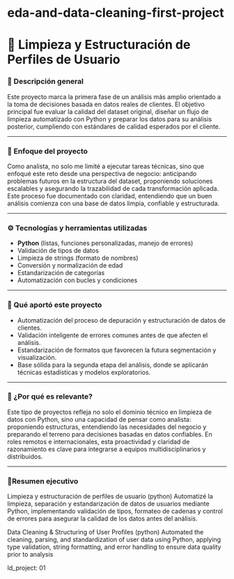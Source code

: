 # eda-and-data-cleaning-first-project
# 🧹 Limpieza y Estructuración de Perfiles de Usuario

### 📌 Descripción general

Este proyecto marca la primera fase de un análisis más amplio orientado a la toma de decisiones basada en datos reales de clientes. El objetivo principal fue evaluar la calidad del dataset original, diseñar un flujo de limpieza automatizado con Python y preparar los datos para su análisis posterior, cumpliendo con estándares de calidad esperados por el cliente.

---

### 🎯 Enfoque del proyecto

Como analista, no solo me limité a ejecutar tareas técnicas, sino que enfoqué este reto desde una perspectiva de negocio: anticipando problemas futuros en la estructura del dataset, proponiendo soluciones escalables y asegurando la trazabilidad de cada transformación aplicada. Este proceso fue documentado con claridad, entendiendo que un buen análisis comienza con una base de datos limpia, confiable y estructurada.

---

### ⚙️ Tecnologías y herramientas utilizadas

- **Python** (listas, funciones personalizadas, manejo de errores)
- Validación de tipos de datos
- Limpieza de strings (formato de nombres)
- Conversión y normalización de edad
- Estandarización de categorías
- Automatización con bucles y condiciones

---

### 🧠 Qué aportó este proyecto

- Automatización del proceso de depuración y estructuración de datos de clientes.
- Validación inteligente de errores comunes antes de que afecten el análisis.
- Estandarización de formatos que favorecen la futura segmentación y visualización.
- Base sólida para la segunda etapa del análisis, donde se aplicarán técnicas estadísticas y modelos exploratorios.

---

### 💼 ¿Por qué es relevante?

Este tipo de proyectos refleja no solo el dominio técnico en limpieza de datos con Python, sino una capacidad de pensar como analista: proponiendo estructuras, entendiendo las necesidades del negocio y preparando el terreno para decisiones basadas en datos confiables. En roles remotos e internacionales, esta proactividad y claridad de razonamiento es clave para integrarse a equipos multidisciplinarios y distribuidos.

---

### 📂Resumen ejecutivo

Limpieza y estructuración de perfiles de usuario (python) Automatizé la limpieza, separación y estandarización de datos de usuarios mediante Python, implementando validación de tipos, formateo de cadenas y control de errores para asegurar la calidad de los datos antes del análisis.

Data Cleaning & Structuring of User Profiles (python) Automated the cleaning, parsing, and standardization of user data using Python, applying type validation, string formatting, and error handling to ensure data quality prior to analysis


Id_project: 01
